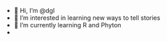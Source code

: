 - 👋 Hi, I’m @dgl
- 👀 I’m interested in learning new ways to tell stories
- 🌱 I’m currently learning R and Phyton
-

<!---
nayaradgl/nayaradgl is a ✨ special ✨ repository because its `README.md` (this file) appears on your GitHub profile.
You can click the Preview link to take a look at your changes.
--->
